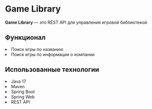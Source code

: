 <h1>Game Library</h1>
<p><b>Game Library</b> — это REST API для управления игровой библиотекой</p>
<h2>Функционал</h2>
<o><li>Поиск игры по названию</li>
   <li>Поиск игры по информации о компании</li></o>
<h2>Использованные технологии</h2>
<o><li>Java 17</li>
   <li>Maven</li>
   <li>Spring Boot</li>
   <li>Spring Web</li>
   <li>REST API</li></o>
